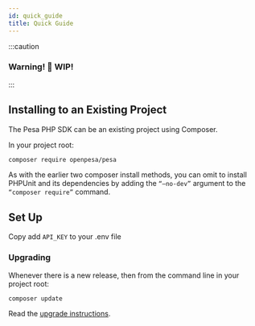 ```yaml
---
id: quick_guide
title: Quick Guide
---
```


:::caution

### Warning! 🚧 WIP!

:::

## Installing to an Existing Project

The Pesa PHP SDK can be an existing project using Composer.

In your project root:

```sh
composer require openpesa/pesa
```

As with the earlier two composer install methods, you can omit to install PHPUnit and its dependencies by adding the `“–no-dev”` argument to the `“composer require”` command.

## Set Up

Copy add `API_KEY` to your .env file

### Upgrading

Whenever there is a new release, then from the command line in your project root:

```sh
composer update
```

Read the [upgrade instructions](#).
